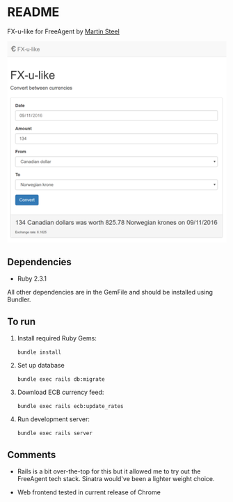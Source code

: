 # README

FX-u-like for FreeAgent by [Martin Steel](mailto:martin@martinsteel.co.uk)

![Screenshot of FX-u-like](screenshot.png "Screenshot of FX-u-like")


## Dependencies 

* Ruby 2.3.1 

All other dependencies are in the GemFile and should be installed using Bundler.

## To run

1. Install required Ruby Gems: 

    ```bundle install```

2. Set up database

    ```bundle exec rails db:migrate```

3. Download ECB currency feed: 

    ```bundle exec rails ecb:update_rates```

4. Run development server: 

    ```bundle exec rails server```

## Comments

* Rails is a bit over-the-top for this but it allowed me to try out the FreeAgent tech stack. Sinatra would've been a lighter weight choice.

* Web frontend tested in current release of Chrome
